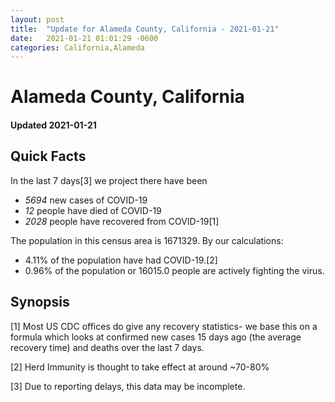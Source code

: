 ```yaml
---
layout: post
title:  "Update for Alameda County, California - 2021-01-21"
date:   2021-01-21 01:01:29 -0600
categories: California,Alameda
---
```


# Alameda County, California
#### Updated 2021-01-21

## Quick Facts

In the last 7 days[3] we project there have been
- *5694* new cases of COVID-19
- *12* people have died of COVID-19
- *2028* people have recovered from COVID-19[1]

The population in this census area is 1671329. By our calculations:
- 4.11% of the population have had COVID-19.[2]
- 0.96% of the population or 16015.0 people are actively fighting the virus.

## Synopsis




[1] Most US CDC offices do give any recovery statistics- we base this on a formula which looks at confirmed new cases
15 days ago (the average recovery time) and deaths over the last 7 days.

[2] Herd Immunity is thought to take effect at around ~70-80%

[3] Due to reporting delays, this data may be incomplete.
 
    